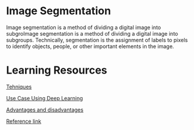 # Image Segmentation

Image segmentation is a method of dividing a digital image into subgroImage segmentation is a method of dividing a digital image into subgroups.
Technically, segmentation is the assignment of labels to pixels to identify objects, people, or other important elements in the image. 


# Learning Resources

[Tehniques](https://www.analyticsvidhya.com/blog/2019/04/introduction-image-segmentation-techniques-python/)

[Use Case Using Deep Learning](https://becominghuman.ai/use-cases-of-image-segmentation-using-deep-learning-90a40f1a1d97)

[Advantages and disadvantages](https://www.researchgate.net/figure/OF-THE-BENEFITS-AND-THE-DRAWBACKS-OF-THE-IMAGE-SEGMENTATION-THRESHOLDING-TECHNIQUES-18_tbl1_353940574)

[Reference link](https://www.youtube.com/watch?v=JToLE6gaZzs)
